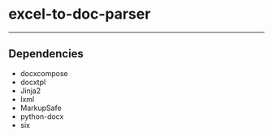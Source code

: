 # excel-to-doc-parser

---

## Dependencies

* docxcompose
* docxtpl
* Jinja2
* lxml
* MarkupSafe
* python-docx
* six